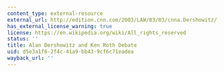 ```yaml
---
content_type: external-resource
external_url: http://edition.cnn.com/2003/LAW/03/03/cnna.Dershowitz/
has_external_license_warning: true
license: https://en.wikipedia.org/wiki/All_rights_reserved
status: ''
title: Alan Dershowitz and Ken Roth Debate
uid: d5e3a1f6-2f4c-41a9-bb43-9cf6c71eadea
wayback_url: ''
---
```

